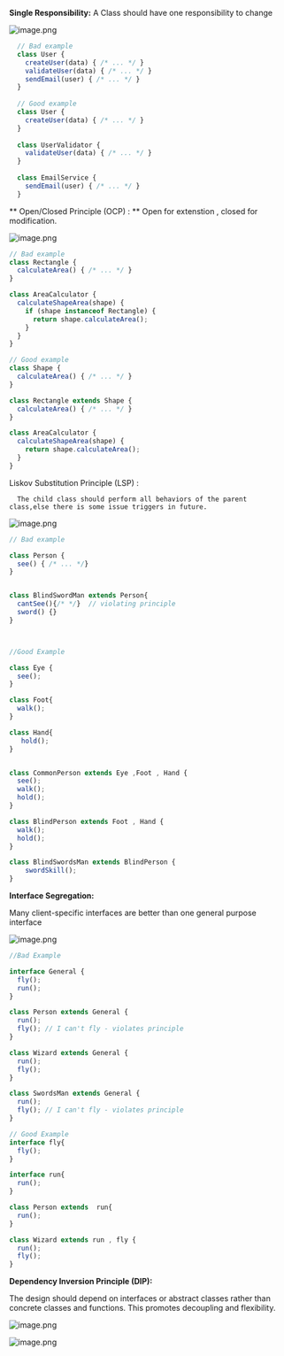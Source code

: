 

**Single Responsibility:**  A Class should have one responsibility to change



![image.png](https://eraser.imgix.net/workspaces/RHvayis7uYQNdrSqkxAk/2TpPe0m2nPZODyVZctbl8Rh7kLL2/a6RWV1d_8qrf1zLhfILUk.png?ixlib=js-3.7.0 "image.png")





```Javascript
  // Bad example
  class User {
    createUser(data) { /* ... */ }
    validateUser(data) { /* ... */ }
    sendEmail(user) { /* ... */ }
  }
  
  // Good example
  class User {
    createUser(data) { /* ... */ }
  }
  
  class UserValidator {
    validateUser(data) { /* ... */ }
  }
  
  class EmailService {
    sendEmail(user) { /* ... */ }
  }
```


** Open/Closed Principle (OCP) : ** Open for extenstion , closed for modification.



![image.png](https://eraser.imgix.net/workspaces/RHvayis7uYQNdrSqkxAk/2TpPe0m2nPZODyVZctbl8Rh7kLL2/ZKZvv03U6IrL7xXCehGAz.png?ixlib=js-3.7.0 "image.png")



```Javascript
// Bad example
class Rectangle {
  calculateArea() { /* ... */ }
}

class AreaCalculator {
  calculateShapeArea(shape) {
    if (shape instanceof Rectangle) {
      return shape.calculateArea();
    }
  }
}

// Good example
class Shape {
  calculateArea() { /* ... */ }
}

class Rectangle extends Shape {
  calculateArea() { /* ... */ }
}

class AreaCalculator {
  calculateShapeArea(shape) {
    return shape.calculateArea();
  }
}
```


Liskov Substitution Principle (LSP) : 

      The child class should perform all behaviors of the parent class,else there is some issue triggers in future.



![image.png](https://eraser.imgix.net/workspaces/RHvayis7uYQNdrSqkxAk/2TpPe0m2nPZODyVZctbl8Rh7kLL2/hkUiJp3ExvJSPoR2yxEUv.png?ixlib=js-3.7.0 "image.png")



```Javascript
// Bad example

class Person {
  see() { /* ... */}
}


class BlindSwordMan extends Person{
  cantSee(){/* */}  // violating principle
  sword() {}
}



//Good Example 

class Eye {
  see();
}

class Foot{
  walk();
}

class Hand{
   hold();
}


class CommonPerson extends Eye ,Foot , Hand {
  see();
  walk();
  hold();
}

class BlindPerson extends Foot , Hand {
  walk();
  hold();
}

class BlindSwordsMan extends BlindPerson {
    swordSkill();
}
```


**Interface Segregation:**

Many client-specific interfaces are better than one general purpose interface



![image.png](https://eraser.imgix.net/workspaces/RHvayis7uYQNdrSqkxAk/2TpPe0m2nPZODyVZctbl8Rh7kLL2/08kXzqFaDJLVgXp48QeBM.png?ixlib=js-3.7.0 "image.png")



```Javascript
//Bad Example

interface General {
  fly();
  run();
}

class Person extends General {
  run();
  fly(); // I can't fly - violates principle
}

class Wizard extends General {
  run();
  fly();
}

class SwordsMan extends General {
  run();
  fly(); // I can't fly - violates principle
}

// Good Example 
interface fly{
  fly();
}

interface run{
  run();
}

class Person extends  run{
  run();
}

class Wizard extends run , fly {
  run();
  fly();
}

```


**Dependency Inversion Principle (DIP):**

The design should depend on interfaces or abstract classes rather than concrete classes and functions. This promotes decoupling and flexibility.



![image.png](https://eraser.imgix.net/workspaces/RHvayis7uYQNdrSqkxAk/2TpPe0m2nPZODyVZctbl8Rh7kLL2/3WfwTN4djFEsgs0SbPED3.png?ixlib=js-3.7.0 "image.png")



![image.png](https://eraser.imgix.net/workspaces/RHvayis7uYQNdrSqkxAk/2TpPe0m2nPZODyVZctbl8Rh7kLL2/SHsqDyBduFG2hReaH2gy_.png?ixlib=js-3.7.0 "image.png")



